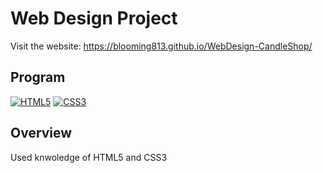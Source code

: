 # Web Design Project

Visit the website: https://blooming813.github.io/WebDesign-CandleShop/

## Program
[![HTML5](https://img.shields.io/badge/-HTML5-F05032?style=for-the-badge&logo=html5&logoColor=ffffff)](https://developer.mozilla.org/en-US/docs/Web/HTML)
[![CSS3](https://img.shields.io/badge/-CSS3-1572B6?style=for-the-badge&logo=css3&logoColor=ffffff)](https://developer.mozilla.org/en-US/docs/Web/CSS)
  
## Overview

Used knwoledge of HTML5 and CSS3







